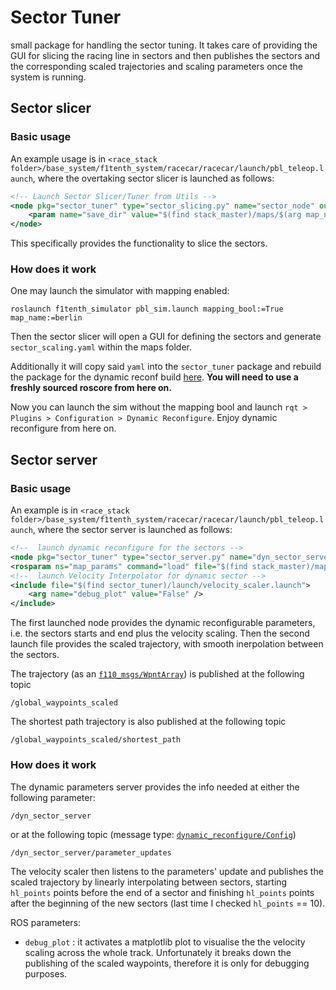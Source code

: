# Sector Tuner
small package for handling the sector tuning.
It takes care of providing the GUI for slicing the racing line in sectors and then publishes the sectors and the corresponding scaled trajectories and scaling parameters once the system is running. 

## Sector slicer
### Basic usage

An example usage is in `<race_stack folder>/base_system/f1tenth_system/racecar/racecar/launch/pbl_teleop.launch`, where the overtaking sector slicer is launched as follows:
```xml
<!-- Launch Sector Slicer/Tuner from Utils -->
<node pkg="sector_tuner" type="sector_slicing.py" name="sector_node" output="screen">
    <param name="save_dir" value="$(find stack_master)/maps/$(arg map_name)"/>
</node>
```
This specifically provides the functionality to slice the sectors.

### How does it work

One may launch the simulator with mapping enabled:
```
roslaunch f1tenth_simulator pbl_sim.launch mapping_bool:=True map_name:=berlin
```
Then the sector slicer will open a GUI for defining the sectors and generate `sector_scaling.yaml` within the maps folder. 

Additionally it will copy said `yaml` into the `sector_tuner` package and rebuild the package for the dynamic reconf build [here](./cfg/dyn_sect_tuner.cfg).
**You will need to use a freshly sourced roscore from here on.**

Now you can launch the sim without the mapping bool and launch `rqt > Plugins > Configuration > Dynamic Reconfigure`. Enjoy dynamic reconfigure from here on.

## Sector server

### Basic usage
An example is in `<race_stack folder>/base_system/f1tenth_system/racecar/racecar/launch/pbl_teleop.launch`, where the sector server is launched as follows:
```xml
<!--  launch dynamic reconfigure for the sectors -->
<node pkg="sector_tuner" type="sector_server.py" name="dyn_sector_server" output="screen"/>
<rosparam ns="map_params" command="load" file="$(find stack_master)/maps/$(arg map_name)/speed_scaling.yaml"/>
<!--  launch Velocity Interpolator for dynamic sector -->
<include file="$(find sector_tuner)/launch/velocity_scaler.launch">
    <arg name="debug_plot" value="False" />
</include>
```
The first launched node provides the dynamic reconfigurable parameters, i.e. the sectors starts and end plus the velocity scaling.
Then the second launch file provides the scaled trajectory, with smooth inerpolation between the sectors.

The trajectory (as an [`f110_msgs/WpntArray`](../../../f110_utils/libs/f110_msgs/msg/WpntArray.msg)) is published at the following topic
```
/global_waypoints_scaled
```
The shortest path trajectory is also published at the following topic
```
/global_waypoints_scaled/shortest_path
```

### How does it work

The dynamic parameters server provides the info needed at either the following parameter:
```
/dyn_sector_server
```
or at the following topic (message type: [`dynamic_reconfigure/Config`](http://docs.ros.org/en/noetic/api/dynamic_reconfigure/html/msg/Config.html))
```
/dyn_sector_server/parameter_updates
```
The velocity scaler then listens to the parameters' update and publishes the scaled trajectory by linearly interpolating between sectors, starting `hl_points` points before the end of a sector and finishing `hl_points` points after the beginning of the new sectors (last time I checked `hl_points` == 10).

ROS parameters:
  -  `debug_plot` : it activates a matplotlib plot to visualise the the velocity scaling across the whole track. Unfortunately it breaks down the publishing of the scaled waypoints, therefore it is only for debugging purposes.
